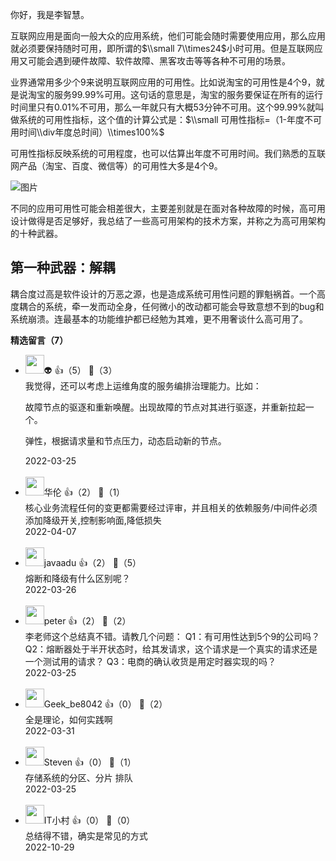 你好，我是李智慧。

互联网应用是面向一般大众的应用系统，他们可能会随时需要使用应用，那么应用就必须要保持随时可用，即所谓的$\\small 7\\times24$小时可用。但是互联网应用又可能会遇到硬件故障、软件故障、黑客攻击等等各种不可用的场景。

业界通常用多少个9来说明互联网应用的可用性。比如说淘宝的可用性是4个9，就是说淘宝的服务99.99%可用。这句话的意思是，淘宝的服务要保证在所有的运行时间里只有0.01%不可用，那么一年就只有大概53分钟不可用。这个99.99%就叫做系统的可用性指标，这个值的计算公式是：$\\small 可用性指标=（1-年度不可用时间\\div年度总时间）\\times100%$

可用性指标反映系统的可用程度，也可以估算出年度不可用时间。我们熟悉的互联网产品（淘宝、百度、微信等）的可用性大多是4个9。

![图片](https://static001.geekbang.org/resource/image/e5/57/e5bde0fbdc2b47cd7e5dac931fd59457.jpg?wh=1920x763)

不同的应用可用性可能会相差很大，主要差别就是在面对各种故障的时候，高可用设计做得是否足够好，我总结了一些高可用架构的技术方案，并称之为高可用架构的十种武器。

## 第一种武器：解耦

耦合度过高是软件设计的万恶之源，也是造成系统可用性问题的罪魁祸首。一个高度耦合的系统，牵一发而动全身，任何微小的改动都可能会导致意想不到的bug和系统崩溃。连最基本的功能维护都已经勉为其难，更不用奢谈什么高可用了。
<div><strong>精选留言（7）</strong></div><ul>
<li><img src="https://static001.geekbang.org/account/avatar/00/13/71/05/db554eba.jpg" width="30px"><span>👽</span> 👍（5） 💬（3）<div>我觉得，还可以考虑上运维角度的服务编排治理能力。比如：

故障节点的驱逐和重新唤醒。出现故障的节点对其进行驱逐，并重新拉起一个。

弹性，根据请求量和节点压力，动态启动新的节点。</div>2022-03-25</li><br/><li><img src="https://static001.geekbang.org/account/avatar/00/0f/f0/9f/46d8f49a.jpg" width="30px"><span>华伦</span> 👍（2） 💬（1）<div>核心业务流程任何的变更都需要经过评审，并且相关的依赖服务&#47;中间件必须添加降级开关,控制影响面,降低损失</div>2022-04-07</li><br/><li><img src="https://static001.geekbang.org/account/avatar/00/0f/44/47/3ddb94d0.jpg" width="30px"><span>javaadu</span> 👍（2） 💬（5）<div>熔断和降级有什么区别呢？</div>2022-03-26</li><br/><li><img src="https://static001.geekbang.org/account/avatar/00/10/25/87/f3a69d1b.jpg" width="30px"><span>peter</span> 👍（2） 💬（2）<div>李老师这个总结真不错。请教几个问题：
Q1：有可用性达到5个9的公司吗？
Q2：熔断器处于半开状态时，给其发请求，这个请求是一个真实的请求还是一个测试用的请求？
Q3：电商的确认收货是用定时器实现的吗？</div>2022-03-25</li><br/><li><img src="" width="30px"><span>Geek_be8042</span> 👍（0） 💬（2）<div>全是理论，如何实践啊</div>2022-03-31</li><br/><li><img src="https://static001.geekbang.org/account/avatar/00/13/21/14/423a821f.jpg" width="30px"><span>Steven</span> 👍（0） 💬（1）<div>存储系统的分区、分片
排队</div>2022-03-25</li><br/><li><img src="https://static001.geekbang.org/account/avatar/00/14/4c/b5/fcede1a9.jpg" width="30px"><span>IT小村</span> 👍（0） 💬（0）<div>总结得不错，确实是常见的方式</div>2022-10-29</li><br/>
</ul>